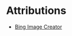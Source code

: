 # Attributions

* <p class="attribution"><a target="_blank" rel="noopener noreferrer" href="https://www.bing.com/images/create">Bing Image Creator</a></p>
